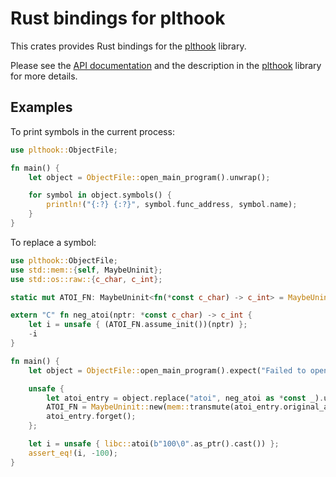 # Rust bindings for plthook

This crates provides Rust bindings for the [plthook] library.

Please see the [API documentation] and the description in the [plthook] library
for more details.

[plthook]: https://github.com/kubo/plthook
[API documentation]: https://docs.rs/plthook

## Examples

To print symbols in the current process:

```rust
use plthook::ObjectFile;

fn main() {
    let object = ObjectFile::open_main_program().unwrap();

    for symbol in object.symbols() {
        println!("{:?} {:?}", symbol.func_address, symbol.name);
    }
}
```

To replace a symbol:

```rust
use plthook::ObjectFile;
use std::mem::{self, MaybeUninit};
use std::os::raw::{c_char, c_int};

static mut ATOI_FN: MaybeUninit<fn(*const c_char) -> c_int> = MaybeUninit::uninit();

extern "C" fn neg_atoi(nptr: *const c_char) -> c_int {
    let i = unsafe { (ATOI_FN.assume_init())(nptr) };
    -i
}

fn main() {
    let object = ObjectFile::open_main_program().expect("Failed to open main program");

    unsafe {
        let atoi_entry = object.replace("atoi", neg_atoi as *const _).unwrap();
        ATOI_FN = MaybeUninit::new(mem::transmute(atoi_entry.original_address()));
        atoi_entry.forget();
    };

    let i = unsafe { libc::atoi(b"100\0".as_ptr().cast()) };
    assert_eq!(i, -100);
}
```
